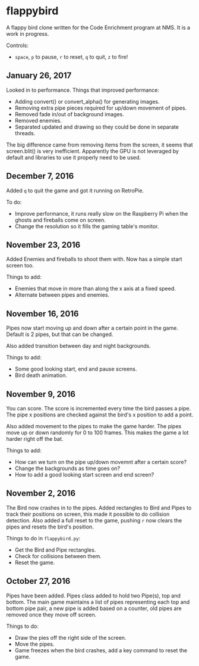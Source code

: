 # flappybird

A flappy bird clone written for the Code Enrichment program at NMS. It is a work in progress.

Controls:
* ```space```, ```p``` to pause, ```r``` to reset, ```q``` to quit, ```z``` to fire!

## January 26, 2017

Looked in to performance. Things that improved performance:

- Adding convert() or convert_alpha() for generating images.
- Removing extra pipe pieces required for up/down movement of pipes.
- Removed fade in/out of background images.
- Removed enemies.
- Separated updated and drawing so they could be done in separate threads.

The big difference came from removing items from the screen, it seems that screen.blit() is very inefficient.
Apparently the GPU is not leveraged by default and libraries to use it properly need to be used.

## December 7, 2016

Added ```q``` to quit the game and got it running on RetroPie.

To do:
- Improve performance, it runs really slow on the Raspberry Pi when the ghosts and fireballs come on screen.
- Change the resolution so it fills the gaming table's monitor.

## November 23, 2016

Added Enemies and fireballs to shoot them with. Now has a simple start screen too.

Things to add:
- Enemies that move in more than along the x axis at a fixed speed.
- Alternate between pipes and enemies.

## November 16, 2016

Pipes now start moving up and down after a certain point in the game. Default is 2 pipes, but that can be changed.

Also added transition between day and night backgrounds.

Things to add:
- Some good looking start, end and pause screens.
- Bird death animation.

## November 9, 2016

You can score. The score is incremented every time the bird passes a pipe. The pipe x positions are checked against the
bird's x position to add a point.

Also added movement to the pipes to make the game harder. The pipes move up or down randomly for 0 to 100 frames. This
makes the game a lot harder right off  the bat.

Things to add:
- How can we turn on the pipe up/down movemnt after a certain score?
- Change the backgrounds as time goes on?
- How to add a good looking start screen and end screen?

## November 2, 2016

The Bird now crashes in to the pipes. Added rectangles to Bird and Pipes to track their positions on screen, this made
it possible to do collision detection. Also added a full reset to the game, pushing ```r``` now clears the pipes and
resets the bird's position.

Things to do in ```flappybird.py```:
- Get the Bird and Pipe rectangles.
- Check for collisions between them.
- Reset the game.

## October 27, 2016

Pipes have been added. Pipes class added to hold two Pipe(s), top and bottom. The main game maintains a list of pipes
representing each top and bottom pipe pair, a new pipe is added based on a counter, old pipes are removed once they
move off screen.

Things to do:
- Draw the pies off the right side of the screen.
- Move the pipes.
- Game freezes when the bird crashes, add a key command to reset the game.
